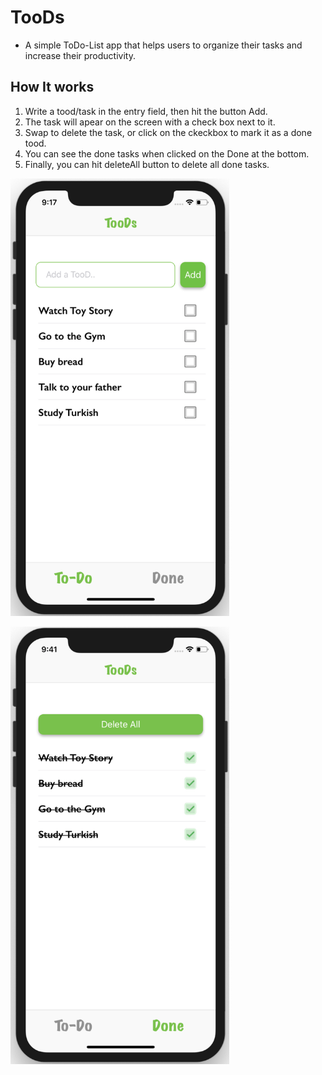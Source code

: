 # TooDs
- A simple ToDo-List app that helps users to organize their tasks and increase their productivity.

## How It works

1) Write a tood/task in the entry field, then hit the button Add.
2) The task will apear on the screen with a check box next to it. 
3) Swap to delete the task, or click on the ckeckbox to mark it as a done tood.
4) You can see the done tasks when clicked on the Done at the bottom. 
5) Finally, you can hit deleteAll button to delete all done tasks. 

<a href=""><img src="https://github.com/asimokby/TooDs/blob/master/screenshots/screen1.png" width="350" height="700"/></a>

<a href=""><img src="https://github.com/asimokby/TooDs/blob/master/screenshots/screen2.png" width="350" height="700"/></a>

